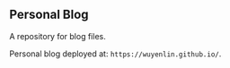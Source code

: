 ## Personal Blog

A repository for blog files.

Personal blog deployed at: `https://wuyenlin.github.io/`.